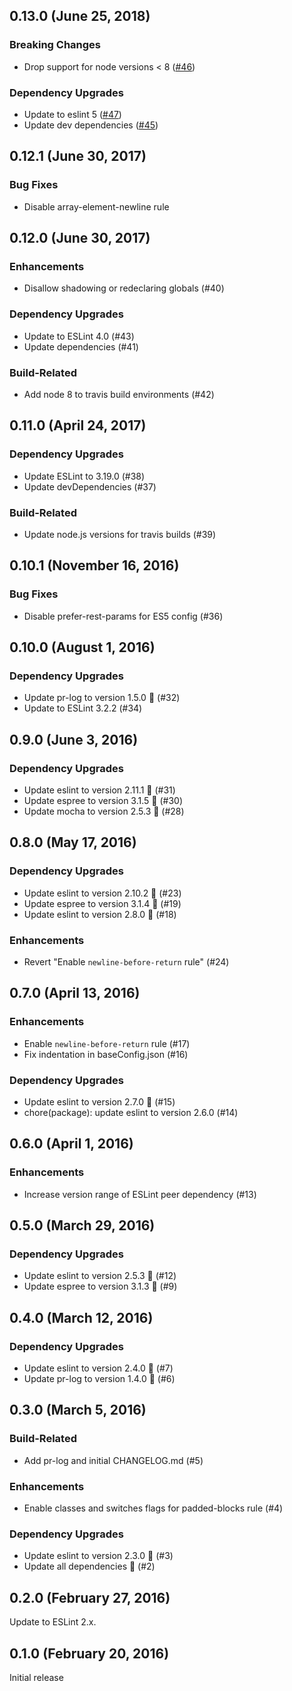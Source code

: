 ## 0.13.0 (June 25, 2018)

### Breaking Changes

* Drop support for node versions < 8 ([#46](https://github.com/holidaycheck/eslint-config-holidaycheck/pull/46))

### Dependency Upgrades

* Update to eslint 5 ([#47](https://github.com/holidaycheck/eslint-config-holidaycheck/pull/47))
* Update dev dependencies ([#45](https://github.com/holidaycheck/eslint-config-holidaycheck/pull/45))

## 0.12.1 (June 30, 2017)

### Bug Fixes

* Disable array-element-newline rule

## 0.12.0 (June 30, 2017)

### Enhancements

* Disallow shadowing or redeclaring globals (#40)

### Dependency Upgrades

* Update to ESLint 4.0 (#43)
* Update dependencies (#41)

### Build-Related

* Add node 8 to travis build environments (#42)

## 0.11.0 (April 24, 2017)

### Dependency Upgrades

* Update ESLint to 3.19.0 (#38)
* Update devDependencies (#37)

### Build-Related

* Update node.js versions for travis builds (#39)

## 0.10.1 (November 16, 2016)

### Bug Fixes

* Disable prefer-rest-params for ES5 config (#36)

## 0.10.0 (August 1, 2016)

### Dependency Upgrades

* Update pr-log to version 1.5.0 🚀 (#32)
* Update to ESLint 3.2.2 (#34)


## 0.9.0 (June 3, 2016)

### Dependency Upgrades

* Update eslint to version 2.11.1 🚀 (#31)
* Update espree to version 3.1.5 🚀 (#30)
* Update mocha to version 2.5.3 🚀 (#28)

## 0.8.0 (May 17, 2016)

### Dependency Upgrades

* Update eslint to version 2.10.2 🚀 (#23)
* Update espree to version 3.1.4 🚀 (#19)
* Update eslint to version 2.8.0 🚀 (#18)

### Enhancements

* Revert "Enable `newline-before-return` rule" (#24)

## 0.7.0 (April 13, 2016)

### Enhancements

* Enable `newline-before-return` rule (#17)
* Fix indentation in baseConfig.json (#16)

### Dependency Upgrades

* Update eslint to version 2.7.0 🚀 (#15)
* chore(package): update eslint to version 2.6.0 (#14)

## 0.6.0 (April 1, 2016)

### Enhancements

* Increase version range of ESLint peer dependency (#13)

## 0.5.0 (March 29, 2016)

### Dependency Upgrades

* Update eslint to version 2.5.3 🚀 (#12)
* Update espree to version 3.1.3 🚀 (#9)

## 0.4.0 (March 12, 2016)

### Dependency Upgrades

* Update eslint to version 2.4.0 🚀 (#7)
* Update pr-log to version 1.4.0 🚀 (#6)

## 0.3.0 (March 5, 2016)

### Build-Related

* Add pr-log and initial CHANGELOG.md (#5)

### Enhancements

* Enable classes and switches flags for padded-blocks rule (#4)

### Dependency Upgrades

* Update eslint to version 2.3.0 🚀 (#3)
* Update all dependencies 🌴 (#2)

## 0.2.0 (February 27, 2016)

Update to ESLint 2.x.

## 0.1.0 (February 20, 2016)

Initial release
